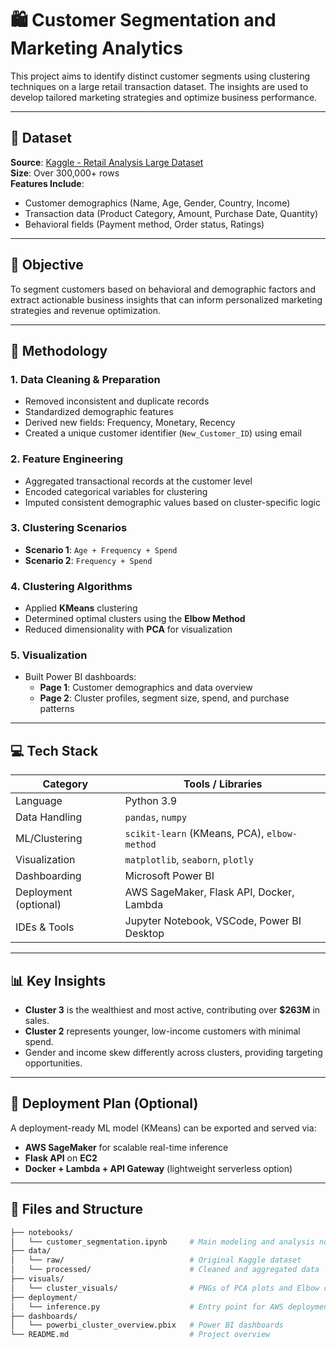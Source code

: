 # 🛍️ Customer Segmentation and Marketing Analytics

This project aims to identify distinct customer segments using clustering techniques on a large retail transaction dataset. The insights are used to develop tailored marketing strategies and optimize business performance.

---

## 📁 Dataset

**Source**: [Kaggle - Retail Analysis Large Dataset](https://www.kaggle.com/datasets/sahilprajapati143/retail-analysis-large-dataset)  
**Size**: Over 300,000+ rows  
**Features Include**:
- Customer demographics (Name, Age, Gender, Country, Income)
- Transaction data (Product Category, Amount, Purchase Date, Quantity)
- Behavioral fields (Payment method, Order status, Ratings)

---

## 🎯 Objective

To segment customers based on behavioral and demographic factors and extract actionable business insights that can inform personalized marketing strategies and revenue optimization.

---

## 🧠 Methodology

### 1. Data Cleaning & Preparation
- Removed inconsistent and duplicate records
- Standardized demographic features
- Derived new fields: Frequency, Monetary, Recency
- Created a unique customer identifier (`New_Customer_ID`) using email

### 2. Feature Engineering
- Aggregated transactional records at the customer level
- Encoded categorical variables for clustering
- Imputed consistent demographic values based on cluster-specific logic

### 3. Clustering Scenarios
- **Scenario 1**: `Age + Frequency + Spend`
- **Scenario 2**: `Frequency + Spend`

### 4. Clustering Algorithms
- Applied **KMeans** clustering
- Determined optimal clusters using the **Elbow Method**
- Reduced dimensionality with **PCA** for visualization

### 5. Visualization
- Built Power BI dashboards:
  - **Page 1**: Customer demographics and data overview
  - **Page 2**: Cluster profiles, segment size, spend, and purchase patterns

---

## 💻 Tech Stack

| Category        | Tools / Libraries                                |
|----------------|---------------------------------------------------|
| Language        | Python 3.9                                        |
| Data Handling   | `pandas`, `numpy`                                 |
| ML/Clustering   | `scikit-learn` (KMeans, PCA), `elbow-method`     |
| Visualization   | `matplotlib`, `seaborn`, `plotly`                |
| Dashboarding    | Microsoft Power BI                                |
| Deployment (optional) | AWS SageMaker, Flask API, Docker, Lambda         |
| IDEs & Tools    | Jupyter Notebook, VSCode, Power BI Desktop        |

---

## 📊 Key Insights

- **Cluster 3** is the wealthiest and most active, contributing over **$263M** in sales.
- **Cluster 2** represents younger, low-income customers with minimal spend.
- Gender and income skew differently across clusters, providing targeting opportunities.

---

## 🚀 Deployment Plan (Optional)

A deployment-ready ML model (KMeans) can be exported and served via:
- **AWS SageMaker** for scalable real-time inference
- **Flask API** on **EC2**
- **Docker + Lambda + API Gateway** (lightweight serverless option)

---

## 📁 Files and Structure

```bash
├── notebooks/
│   └── customer_segmentation.ipynb     # Main modeling and analysis notebook
├── data/
│   └── raw/                            # Original Kaggle dataset
│   └── processed/                      # Cleaned and aggregated data
├── visuals/
│   └── cluster_visuals/                # PNGs of PCA plots and Elbow curves
├── deployment/
│   └── inference.py                    # Entry point for AWS deployment
├── dashboards/
│   └── powerbi_cluster_overview.pbix   # Power BI dashboards
└── README.md                           # Project overview
